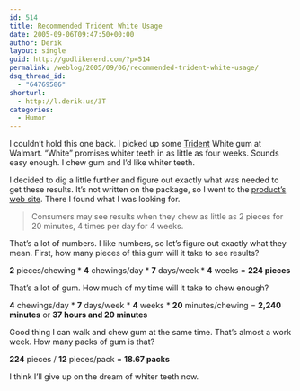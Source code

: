 ```yaml
---
id: 514
title: Recommended Trident White Usage
date: 2005-09-06T09:47:50+00:00
author: Derik
layout: single
guid: http://godlikenerd.com/?p=514
permalink: /weblog/2005/09/06/recommended-trident-white-usage/
dsq_thread_id:
  - "64769586"
shorturl:
  - http://l.derik.us/3T
categories:
  - Humor
---
```

I couldn&#8217;t hold this one back. I picked up some [Trident](http://www.tridentgum.com) White gum at Walmart. &#8220;White&#8221; promises whiter teeth in as little as four weeks. Sounds easy enough. I chew gum and I&#8217;d like whiter teeth.

I decided to dig a little further and figure out exactly what was needed to get these results. It&#8217;s not written on the package, so I went to the [product&#8217;s web site](http://www.tridentgum.com/white_facts.html?content=2). There I found what I was looking for.

> Consumers may see results when they chew as little as 2 pieces for 20 minutes, 4 times per day for 4 weeks.

That&#8217;s a lot of numbers. I like numbers, so let&#8217;s figure out exactly what they mean. First, how many pieces of this gum will it take to see results?

**2** pieces/chewing * **4** chewings/day * **7** days/week * **4** weeks = **224 pieces**

That&#8217;s a lot of gum. How much of my time will it take to chew enough?

**4** chewings/day * **7** days/week * **4** weeks * **20** minutes/chewing = **2,240 minutes** or **37 hours and 20 minutes**

Good thing I can walk and chew gum at the same time. That&#8217;s almost a work week. How many packs of gum is that?

**224** pieces / **12** pieces/pack = **18.67 packs**

I think I&#8217;ll give up on the dream of whiter teeth now.